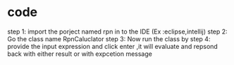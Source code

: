 # code

step 1: import the porject named rpn in to the  IDE (Ex :eclipse,intellij)
step 2: Go the class name RpnCaluclator
step 3: Now run the class by 
step 4: provide the input expression and click enter ,it will evaluate and repsond back with either result or with expcetion message